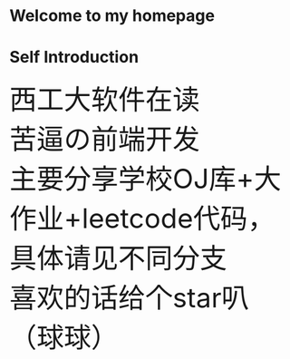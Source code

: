 # Welcome to my homepage
#  Self Introduction
<font size=7>西工大软件在读</font>       
<font size=7>苦逼の前端开发</font>       
<font size=7>主要分享学校OJ库+大作业+leetcode代码，具体请见不同分支</font>       
<font size=7>喜欢的话给个star叭（球球）</font>       

